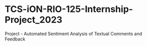 # TCS-iON-RIO-125-Internship-Project_2023
Project - Automated Sentiment Analysis of Textual Comments and Feedback
